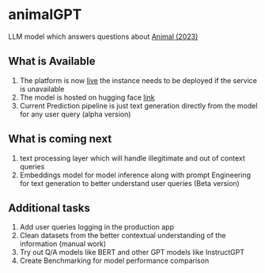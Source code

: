 # animalGPT
LLM model which answers questions about [Animal (2023)](https://en.wikipedia.org/wiki/Animal_(2023_film))

## What is Available 
1. The platform is now [live](https://animalgpt-production.up.railway.app/) the instance needs to be deployed if the service is unavailable
2. The model is hosted on hugging face [link](https://huggingface.co/dkandpalz/animalGPT2)
3. Current Prediction pipeline is just text generation directly from the model for any user query (alpha version)


## What is coming next
1. text processing layer which will handle illegitimate and out of context queries
2. Embeddings model for model inference along with prompt Engineering for text generation to better understand user queries (Beta version)



## Additional tasks
1. Add user queries logging in the production app
2. Clean datasets from the better contextual understanding of the information (manual work)
3. Try out Q/A models like BERT and other GPT models like InstructGPT
4. Create Benchmarking for model performance comparison
